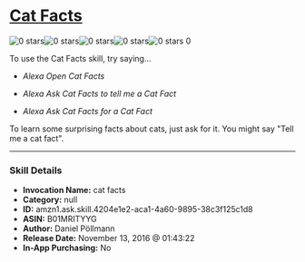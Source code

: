 # [Cat Facts](http://alexa.amazon.com/#skills/amzn1.ask.skill.4204e1e2-aca1-4a60-9895-38c3f125c1d8)
![0 stars](../../images/ic_star_border_black_18dp_1x.png)![0 stars](../../images/ic_star_border_black_18dp_1x.png)![0 stars](../../images/ic_star_border_black_18dp_1x.png)![0 stars](../../images/ic_star_border_black_18dp_1x.png)![0 stars](../../images/ic_star_border_black_18dp_1x.png) 0

To use the Cat Facts skill, try saying...

* *Alexa Open Cat Facts*

* *Alexa Ask Cat Facts to tell me a Cat Fact*

* *Alexa Ask Cat Facts for a Cat Fact*

To learn some surprising facts about cats, just ask for it. You might say "Tell me a cat fact".

***

### Skill Details

* **Invocation Name:** cat facts
* **Category:** null
* **ID:** amzn1.ask.skill.4204e1e2-aca1-4a60-9895-38c3f125c1d8
* **ASIN:** B01MRITYYG
* **Author:** Daniel Pöllmann
* **Release Date:** November 13, 2016 @ 01:43:22
* **In-App Purchasing:** No
